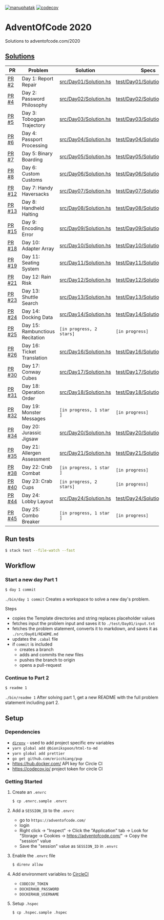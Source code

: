 [![manuphatak](https://circleci.com/gh/manuphatak/HaskellAdventOfCode2020.svg?style=svg)](https://circleci.com/gh/manuphatak/HaskellAdventOfCode2020)
[![codecov](https://codecov.io/gh/manuphatak/HaskellAdventOfCode2020/branch/main/graph/badge.svg?token=TKOFLWZ1IE)](https://codecov.io/gh/manuphatak/HaskellAdventOfCode2020)

# AdventOfCode 2020

Solutions to adventofcode.com/2020

## [Solutions](https://github.com/manuphatak/HaskellAdventOfCode2020/pulls?q=is%3Apr+label%3Asolution+sort%3Acreated-asc)

| PR                                                                      | Problem                         | Solution                                       | Specs                                                    |
| ----------------------------------------------------------------------- | ------------------------------- | ---------------------------------------------- | -------------------------------------------------------- |
| [PR #2](https://github.com/manuphatak/HaskellAdventOfCode2020/pull/2)   | Day 1: Report Repair            | [src/Day01/Solution.hs](src/Day01/Solution.hs) | [test/Day01/SolutionSpec.hs](test/Day01/SolutionSpec.hs) |
| [PR #4](https://github.com/manuphatak/HaskellAdventOfCode2020/pull/4)   | Day 2: Password Philosophy      | [src/Day02/Solution.hs](src/Day02/Solution.hs) | [test/Day02/SolutionSpec.hs](test/Day02/SolutionSpec.hs) |
| [PR #5](https://github.com/manuphatak/HaskellAdventOfCode2020/pull/5)   | Day 3: Toboggan Trajectory      | [src/Day03/Solution.hs](src/Day03/Solution.hs) | [test/Day03/SolutionSpec.hs](test/Day03/SolutionSpec.hs) |
| [PR #6](https://github.com/manuphatak/HaskellAdventOfCode2020/pull/6)   | Day 4: Passport Processing      | [src/Day04/Solution.hs](src/Day04/Solution.hs) | [test/Day04/SolutionSpec.hs](test/Day04/SolutionSpec.hs) |
| [PR #7](https://github.com/manuphatak/HaskellAdventOfCode2020/pull/7)   | Day 5: Binary Boarding          | [src/Day05/Solution.hs](src/Day05/Solution.hs) | [test/Day05/SolutionSpec.hs](test/Day05/SolutionSpec.hs) |
| [PR #8](https://github.com/manuphatak/HaskellAdventOfCode2020/pull/8)   | Day 6: Custom Customs           | [src/Day06/Solution.hs](src/Day06/Solution.hs) | [test/Day06/SolutionSpec.hs](test/Day06/SolutionSpec.hs) |
| [PR #12](https://github.com/manuphatak/HaskellAdventOfCode2020/pull/12) | Day 7: Handy Haversacks         | [src/Day07/Solution.hs](src/Day07/Solution.hs) | [test/Day07/SolutionSpec.hs](test/Day07/SolutionSpec.hs) |
| [PR #13](https://github.com/manuphatak/HaskellAdventOfCode2020/pull/13) | Day 8: Handheld Halting         | [src/Day08/Solution.hs](src/Day08/Solution.hs) | [test/Day08/SolutionSpec.hs](test/Day08/SolutionSpec.hs) |
| [PR #15](https://github.com/manuphatak/HaskellAdventOfCode2020/pull/15) | Day 9: Encoding Error           | [src/Day09/Solution.hs](src/Day09/Solution.hs) | [test/Day09/SolutionSpec.hs](test/Day09/SolutionSpec.hs) |
| [PR #18](https://github.com/manuphatak/HaskellAdventOfCode2020/pull/18) | Day 10: Adapter Array           | [src/Day10/Solution.hs](src/Day10/Solution.hs) | [test/Day10/SolutionSpec.hs](test/Day10/SolutionSpec.hs) |
| [PR #19](https://github.com/manuphatak/HaskellAdventOfCode2020/pull/19) | Day 11: Seating System          | [src/Day11/Solution.hs](src/Day11/Solution.hs) | [test/Day11/SolutionSpec.hs](test/Day11/SolutionSpec.hs) |
| [PR #21](https://github.com/manuphatak/HaskellAdventOfCode2020/pull/21) | Day 12: Rain Risk               | [src/Day12/Solution.hs](src/Day12/Solution.hs) | [test/Day12/SolutionSpec.hs](test/Day12/SolutionSpec.hs) |
| [PR #23](https://github.com/manuphatak/HaskellAdventOfCode2020/pull/23) | Day 13: Shuttle Search          | [src/Day13/Solution.hs](src/Day13/Solution.hs) | [test/Day13/SolutionSpec.hs](test/Day13/SolutionSpec.hs) |
| [PR #24](https://github.com/manuphatak/HaskellAdventOfCode2020/pull/24) | Day 14: Docking Data            | [src/Day14/Solution.hs](src/Day14/Solution.hs) | [test/Day14/SolutionSpec.hs](test/Day14/SolutionSpec.hs) |
| [PR #25](https://github.com/manuphatak/HaskellAdventOfCode2020/pull/25) | Day 15: Rambunctious Recitation | `[in progress, 2 stars]`                       | `[in progress]`                                          |
| [PR #26](https://github.com/manuphatak/HaskellAdventOfCode2020/pull/26) | Day 16: Ticket Translation      | [src/Day16/Solution.hs](src/Day16/Solution.hs) | [test/Day16/SolutionSpec.hs](test/Day16/SolutionSpec.hs) |
| [PR #30](https://github.com/manuphatak/HaskellAdventOfCode2020/pull/30) | Day 17: Conway Cubes            | [src/Day17/Solution.hs](src/Day17/Solution.hs) | [test/Day17/SolutionSpec.hs](test/Day17/SolutionSpec.hs) |
| [PR #31](https://github.com/manuphatak/HaskellAdventOfCode2020/pull/31) | Day 18: Operation Order         | [src/Day18/Solution.hs](src/Day18/Solution.hs) | [test/Day18/SolutionSpec.hs](test/Day18/SolutionSpec.hs) |
| [PR #32](https://github.com/manuphatak/HaskellAdventOfCode2020/pull/32) | Day 19: Monster Messages        | `[in progress, 1 star ]`                       | `[in progress]`                                          |
| [PR #34](https://github.com/manuphatak/HaskellAdventOfCode2020/pull/34) | Day 20: Jurassic Jigsaw         | [src/Day20/Solution.hs](src/Day20/Solution.hs) | [test/Day20/SolutionSpec.hs](test/Day20/SolutionSpec.hs) |
| [PR #35](https://github.com/manuphatak/HaskellAdventOfCode2020/pull/35) | Day 21: Allergen Assessment     | [src/Day21/Solution.hs](src/Day21/Solution.hs) | [test/Day21/SolutionSpec.hs](test/Day21/SolutionSpec.hs) |
| [PR #38](https://github.com/manuphatak/HaskellAdventOfCode2020/pull/38) | Day 22: Crab Combat             | `[in progress, 1 star ]`                       | `[in progress]`                                          |
| [PR #40](https://github.com/manuphatak/HaskellAdventOfCode2020/pull/40) | Day 23: Crab Cups               | `[in progress, 2 stars]`                       | `[in progress]`                                          |
| [PR #44](https://github.com/manuphatak/HaskellAdventOfCode2020/pull/44) | Day 24: Lobby Layout            | [src/Day24/Solution.hs](src/Day24/Solution.hs) | [test/Day24/SolutionSpec.hs](test/Day24/SolutionSpec.hs) |
| [PR #45](https://github.com/manuphatak/HaskellAdventOfCode2020/pull/45) | Day 25: Combo Breaker           | `[in progress, 1 star ]`                       | `[in progress]`                                          |

<!-- | [PR #25](https://github.com/manuphatak/HaskellAdventOfCode2020/pull/25) | Day 15: Rambunctious Recitation | [src/Day15/Solution.hs](src/Day15/Solution.hs) | [test/Day15/SolutionSpec.hs](test/Day15/SolutionSpec.hs) | -->
<!-- | [PR #32](https://github.com/manuphatak/HaskellAdventOfCode2020/pull/32) | Day 19: Monster Messages        | [src/Day19/Solution.hs](src/Day19/Solution.hs) | [test/Day19/SolutionSpec.hs](test/Day19/SolutionSpec.hs) | -->
<!-- | [PR #38](https://github.com/manuphatak/HaskellAdventOfCode2020/pull/38) | Day 22: Crab Combat             | [src/Day22/Solution.hs](src/Day22/Solution.hs) | [test/Day22/SolutionSpec.hs](test/Day22/SolutionSpec.hs) | -->
<!-- | [PR #40](https://github.com/manuphatak/HaskellAdventOfCode2020/pull/40) | Day 23: Crab Cups               | [src/Day23/Solution.hs](src/Day23/Solution.hs) | [test/Day23/SolutionSpec.hs](test/Day23/SolutionSpec.hs) | -->
<!-- | [PR #45](https://github.com/manuphatak/HaskellAdventOfCode2020/pull/45) | Day 25: Combo Breaker           | [src/Day25/Solution.hs](src/Day25/Solution.hs) | [test/Day25/SolutionSpec.hs](test/Day25/SolutionSpec.hs) | -->

## Run tests

```sh
$ stack test --file-watch --fast
```

## Workflow

### Start a new day Part 1

```sh
$ day 1 commit
```

`./bin/day 1 commit` Creates a workspace to solve a new day's problem.

Steps

- copies the Template directories and string replaces placeholder values
- fetches input the problem input and saves it to `./test/Day01/input.txt`
- fetches the problem statement, converts it to markdown, and saves it as
  `./src/Day01/README.md`
- updates the `.cabal` file
- if `commit` is included
  - creates a branch
  - adds and commits the new files
  - pushes the branch to origin
  - opens a pull-request

### Continue to Part 2

```sh
$ readme 1
```

`./bin/readme 1` After solving part 1, get a new README with the full problem
statement including part 2.

## Setup

### Dependencies

- [`direnv`](https://direnv.net/) - used to add project specific env variables
- `yarn global add @bionikspoon/html-to-md`
- `yarn global add prettier`
- `go get github.com/ericchiang/pup`
- https://hub.docker.com/ API key for Circle CI
- https://codecov.io/ project token for circle CI

### Getting Started

1. Create an `.envrc`

   ```sh
   $ cp .envrc.sample .envrc
   ```

1. Add a `SESSION_ID` to the `.envrc`

   - go to `https://adventofcode.com/`
   - login
   - Right click -> "Inspect" -> Click the "Application" tab -> Look for
     "Storage -> Cookies -> https://adventofcode.com/" -> Copy the "session"
     value
   - Save the "session" value as `SESSION_ID` in `.envrc`

1. Enable the `.envrc` file

   ```sh
   $ direnv allow
   ```

1. Add environment variables to [CircleCI](https://app.circleci.com/)

   - `CODECOV_TOKEN`
   - `DOCKERHUB_PASSWORD`
   - `DOCKERHUB_USERNAME`

1. Setup `.hspec`

   ```sh
   $ cp .hspec.sample .hspec
   ```
